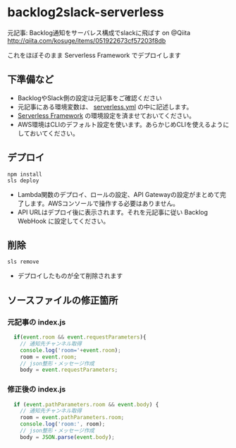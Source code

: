 # backlog2slack-serverless

元記事: Backlog通知をサーバレス構成でslackに飛ばす on @Qiita
http://qiita.com/kosuge/items/051922673cf57203f8db

これをほぼそのまま Serverless Framework でデプロイします

## 下準備など

* BacklogやSlack側の設定は元記事をご確認ください
* 元記事にある環境変数は、 [serverless.yml](serverless.yml#L17) の中に記述します。
* [Serverless Framework](https://serverless.com/framework/) の環境設定を済ませておいてください。
* AWS環境はCLIのデフォルト設定を使います。あらかじめCLIを使えるようにしておいてください。

## デプロイ

```
npm install
sls deploy
```

* Lambda関数のデプロイ、ロールの設定、API Gatewayの設定がまとめて完了します。AWSコンソールで操作する必要はありません。
* API URLはデプロイ後に表示されます。それを元記事に従い Backlog WebHook に設定してください。

## 削除

`sls remove`

* デプロイしたものが全て削除されます

## ソースファイルの修正箇所

### 元記事の index.js

```js
  if(event.room && event.requestParameters){
    // 通知先チャンネル取得
    console.log('room='+event.room);
    room = event.room;
    // json整形・メッセージ作成
    body = event.requestParameters;
```


### 修正後の index.js

```js
  if (event.pathParameters.room && event.body) {
    // 通知先チャンネル取得
    room = event.pathParameters.room;
    console.log('room:', room);
    // json整形・メッセージ作成
    body = JSON.parse(event.body);
```
